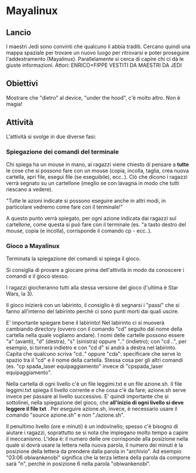 # Mayalinux

## Lancio
I maestri Jedi sono convinti che qualcuno li abbia traditi. Cercano quindi una mappa spaziale per trovare un nuovo luogo per ritrovarsi e poter proseguire l'addestramento (Mayalinux). Parallelamente si cerca di capire chi ci dà le giuste informazioni. 
Attori: ENRICO+FIPPE VESTITI DA MAESTRI DA JEDI

## Obiettivi

Mostrare che "dietro" al device, "under the hood", c'è molto altro. Non è magia!

## Attività

L'attività si svolge in due diverse fasi:
### Spiegazione dei comandi del terminale
Chi spiega ha un mouse in mano, ai ragazzi viene chiesto di pensare a **tutte** le cose che si possono fare con un mouse (copia, incolla, taglia, crea nuova cartella, apri file, esegui file (se eseguibile), ecc..). Ciò che dicono i ragazzi verrà segnato su un cartellone (meglio se con lavagna in modo che tutti riescano a vedere).

"Tutte le azioni indicate si possono eseguire anche in altri modi, in particolare vedremo come fare con il terminale!"
		
A questo punto verrà spiegato, per ogni azione indicata dai ragazzi sul cartellone, come questa si può fare con il terminale (es. "a tasto destro del mouse, copia (e incolla), corrisponde il comando cp - ecc..).

### Gioco a Mayalinux

Terminata la spiegazione dei comandi si spiega il gioco.
		
Si consiglia di provare a giocare prima dell'attività in modo da conoscere i comandi e il gioco stesso.

I ragazzi giocheranno tutti alla stessa versione del gioco (l'ultima è Star Wars, la 3).

Il gioco inizierà con un labirinto, il consiglio è di segnarsi i "passi" che si fanno all'interno del labirinto perchè ci sono punti morti dai quali uscire.

E' importante spiegare bene il labirinto! Nel labirinto ci si muoverà cambiando directory (ovvero con il comando "cd" seguito dal nome della cartella nella quale vogliamo andare). I nomi delle cartelle possono essere "a" (avanti), "d" (destra), "s" (sinistra) oppure ".." (indietro); con "cd ..", per esempio, si tornerà indietro e con "cd d" si andrà a destra nel labirinto. Capita che qualcuno scriva "cd.." oppure "cda": specificare che serve lo spazio tra il "cd" e il nome della cartella. Stessa cosa per gli altri comandi (es. "cp spada_laser equipaggiamento" invece di "cpspada_laser equipaggiamento".
	
Nella cartella di ogni livello c'è un file leggimi.txt e un file azione.sh. Il file leggimi.txt spiega il livello corrente e che cosa c'è da fare; azione.sh serve invece per passare al livello successivo. E' quindi importante che si sottolinei, nella spiegazione del gioco, che **all'inizio di ogni livello si deve leggere il file txt** . Per eseguire azione.sh, invece, è necessario usare il comando "source azione.sh" e non "./azione.sh".
	
Il penultimo livello (ore e minuti) è un indovinello; spesso c'è bisogno di aiutare i ragazzi, soprattutto se si nota che impiegano molto tempo a capire il meccanismo. L'idea è: il numero delle ore corrisponde alla posizione nella quale si dovrà usare la lettera nella nuova parola, il numero dei minuti è la posizione della lettera da prendere dalla parola in "archivio". Ad esempio "03:06 obiwankenobi" significa che la terza lettera della parola da comporre sarà "n", perchè in posizione 6 nella parola "obiwankenobi".


